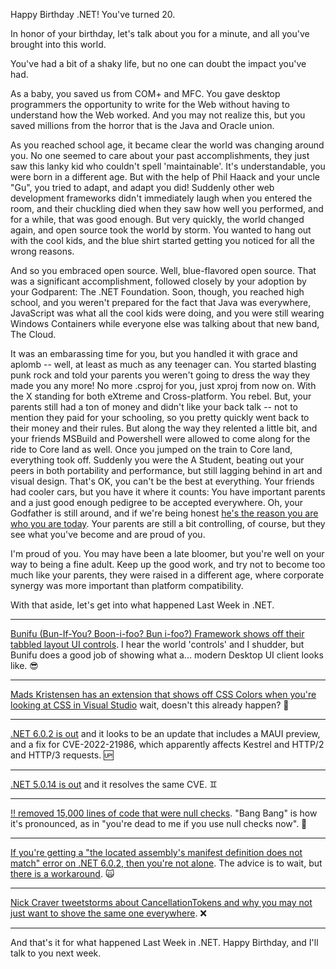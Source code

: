 Happy Birthday .NET!  You've turned 20.

In honor of your birthday, let's talk about you for a minute, and all you've brought into this world.

You've had a bit of a shaky life, but no one can doubt the impact you've had.

As a baby, you saved us from COM+ and MFC.  You gave desktop programmers the opportunity to write for the Web without having to understand how the Web worked.   And you may not realize this, but you saved millions from the horror that is the Java and Oracle union.  

As you reached school age, it became clear the world was changing around you.  No one seemed to care about your past accomplishments, they just saw this lanky kid who couldn't spell 'maintainable'.  It's understandable, you were born in a different age.  But with the help of Phil Haack and your uncle "Gu", you tried to adapt, and adapt you did!  Suddenly other web development frameworks didn't immediately laugh when you entered the room, and their chuckling died when they saw how well you performed, and for a while, that was good enough.  But very quickly, the world changed again, and open source took the world by storm.  You wanted to hang out with the cool kids, and the blue shirt started getting you noticed for all the wrong reasons.

And so you embraced open source.  Well, blue-flavored open source.  That was a significant accomplishment, followed closely by your adoption by your Godparent: The .NET Foundation.  Soon, though, you reached high school, and you weren't prepared for the fact that Java was everywhere, JavaScript was what all the cool kids were doing, and you were still wearing Windows Containers while everyone else was talking about that new band, The Cloud.  

It was an embarassing time for you, but you handled it with grace and aplomb -- well, at least as much as any teenager can.  You started blasting punk rock and told your parents you weren't going to dress the way they made you any more!  No more .csproj for you, just xproj from now on.  With the X standing for both eXtreme and Cross-platform.  You rebel.  But, your parents still had a ton of money and didn't like your back talk -- not to mention they paid for your schooling, so you pretty quickly went back to their money and their rules.  But along the way they relented a little bit, and your friends MSBuild and Powershell were allowed to come along for the ride to Core land as well.  Once you jumped on the train to Core land, everything took off.  Suddenly you were the A Student, beating out your peers in both portability and performance, but still lagging behind in art and visual design. That's OK, you can't be the best at everything.  Your friends had cooler cars, but you have it where it counts: You have important parents and a just good enough pedigree to be accepted everywhere.  Oh, your Godfather is still around, and if we're being honest [he's the reason you are who you are today](https://en.wikipedia.org/wiki/Miguel_de_Icaza).  Your parents are still a bit controlling, of course, but they see what you've become and are proud of you.

I'm proud of you.  You may have been a late bloomer, but you're well on your way to being a fine adult.  Keep up the good work, and try not to become too much like your parents, they were raised in a different age, where corporate synergy was more important than platform compatibility.

With that aside, let's get into what happened Last Week in .NET.

---

[Bunifu (Bun-If-You? Boon-i-foo? Bun i-foo?) Framework shows off their tabbled layout UI controls](https://twitter.com/BunifuFramework/status/1490724424412061699).  I hear the world 'controls' and I shudder, but Bunifu does a good job of showing what a... modern Desktop UI client looks like. 😎

---

[Mads Kristensen has an extension that shows off CSS Colors when you're looking at CSS in Visual Studio](https://twitter.com/mkristensen/status/1491129560209182720) wait, doesn't this already happen? 🌈

---

[.NET 6.0.2 is out](https://github.com/dotnet/core/blob/main/release-notes/6.0/6.0.2/6.0.2.md) and it looks to be an update that includes a MAUI preview, and a fix for CVE-2022-21986, which apparently affects Kestrel and HTTP/2 and HTTP/3 requests.  🆙

---

[.NET 5.0.14 is out](https://github.com/dotnet/core/blob/main/release-notes/5.0/5.0.14/5.0.14.md) and it resolves the same CVE. ♊


---

[!! removed 15,000 lines of code that were null checks](https://twitter.com/vcsjones/status/1491162595390533632). "Bang Bang" is how it's pronounced, as in "you're dead to me if you use null checks now". 🔫

---

[If you're getting a "the located assembly's manifest definition does not match" error on .NET 6.0.2, then you're not alone](https://twitter.com/vcsjones/status/1491856648696119296). The advice is to wait, but [there is a workaround](https://github.com/dotnet/core/issues/7176). 🙀

---

[Nick Craver tweetstorms about CancellationTokens and why you may not just want to shove the same one everywhere](https://twitter.com/Nick_Craver/status/1491949389300043779).  ❌

---

And that's it for what happened Last Week in .NET.  Happy Birthday, and I'll talk to you next week.
